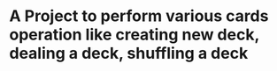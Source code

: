 # A Project to perform various cards operation like creating new deck, dealing a deck, shuffling a deck
